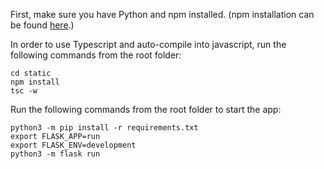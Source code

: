First, make sure you have Python and npm installed. (npm installation can be found [here](https://nodejs.org/en/download/).)

In order to use Typescript and auto-compile into javascript, run the following commands from the root folder:

```
cd static
npm install
tsc -w
```

Run the following commands from the root folder to start the app: 

```
python3 -m pip install -r requirements.txt
export FLASK_APP=run
export FLASK_ENV=development
python3 -m flask run
```
